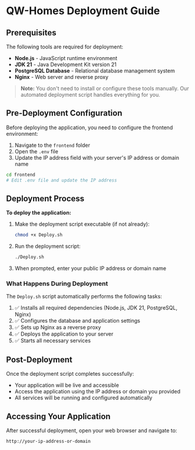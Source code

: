 # QW-Homes Deployment Guide

## Prerequisites

The following tools are required for deployment:

- **Node.js** - JavaScript runtime environment
- **JDK 21** - Java Development Kit version 21
- **PostgreSQL Database** - Relational database management system
- **Nginx** - Web server and reverse proxy

> **Note:** You don't need to install or configure these tools manually. Our automated deployment script handles everything for you.

## Pre-Deployment Configuration

Before deploying the application, you need to configure the frontend environment:

1. Navigate to the `frontend` folder
2. Open the `.env` file
3. Update the IP address field with your server's IP address or domain name

```bash
cd frontend
# Edit .env file and update the IP address
```

## Deployment Process

**To deploy the application:**

1. Make the deployment script executable (if not already):
   ```bash
   chmod +x Deploy.sh
   ```

2. Run the deployment script:
   ```bash
   ./Deploy.sh
   ```

3. When prompted, enter your public IP address or domain name

### What Happens During Deployment

The `Deploy.sh` script automatically performs the following tasks:

1. ✅ Installs all required dependencies (Node.js, JDK 21, PostgreSQL, Nginx)
2. ✅ Configures the database and application settings
3. ✅ Sets up Nginx as a reverse proxy
4. ✅ Deploys the application to your server
5. ✅ Starts all necessary services

## Post-Deployment

Once the deployment script completes successfully:

- Your application will be live and accessible
- Access the application using the IP address or domain you provided
- All services will be running and configured automatically

## Accessing Your Application

After successful deployment, open your web browser and navigate to:

```
http://your-ip-address-or-domain
```
